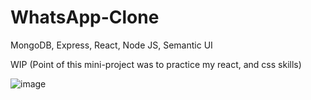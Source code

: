 # WhatsApp-Clone
MongoDB, Express, React, Node JS, Semantic UI

WIP (Point of this mini-project was to practice my react, and css skills)


![image](https://user-images.githubusercontent.com/37966672/106396863-90e5d800-63d8-11eb-9baf-2436a6b3aaf4.png)
